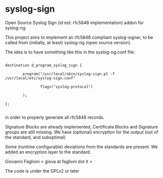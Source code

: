syslog-sign
===========

Open Source Syslog Sign (id est: rfc5848 implementation) addon for syslog-ng

This project aims to implement an rfc5848 compliant syslog-signer,
to be called from (initially, at least) syslog-ng (open source version).

The idea is to have something like this in the syslog-ng.conf file:

<code>
destination d_program_syslog_sign {<br/>
        program("/usr/local/sbin/syslog-sign.pl -f /usr/local/etc/syslog-sign.conf" <br/>
                flags("syslog-protocol")<br/>
        );<br/>
};<br/>
</code>

in order to properly generate all rfc5848 records.

Signature Blocks are already implemented, Certificate Blocks 
and Signature groups are still missing.
We have (optional) encryption for the output (out of the standard,
and suboptimal)

Some (runtime configurable) deviations from the standards are present.
We added an encryption layer to the standard.

Giovanni Faglioni &lt; giova at faglioni dot it &gt; 

The code is under the GPLv2 or later

